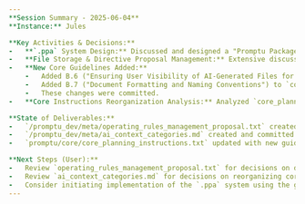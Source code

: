 ```yaml
---
**Session Summary - 2025-06-04**
**Instance:** Jules

**Key Activities & Decisions:**
-   **`.ppa` System Design:** Discussed and designed a "Promptu Package Archive" (`.ppa`) system for component transfer. A detailed implementation prompt for this system (`prompt_for_implementing_ppa_system.txt`) was generated (though not committed in this session's final actions).
-   **File Storage & Directive Proposal Management:** Extensive discussion on standardizing file storage preferences and managing proposals for new operational directives. This culminated in the creation of `/promptu_dev/meta/operating_rules_management_proposal.txt` (committed) which outlines various approaches, favoring a "Dynamic Activation of Selected Directives via a Manifest" (Proposal C).
-   **New Core Guidelines Added:**
    -   Added B.6 ("Ensuring User Visibility of AI-Generated Files for Review") to `core_planning_instructions.txt`.
    -   Added B.7 ("Document Formatting and Naming Conventions") to `core_planning_instructions.txt`.
    -   These changes were committed.
-   **Core Instructions Reorganization Analysis:** Analyzed `core_planning_instructions.txt` and produced a report (`/promptu_dev/meta/ai_context_categories.md` - committed) detailing three potential reorganization options for future consideration.

**State of Deliverables:**
-   `/promptu_dev/meta/operating_rules_management_proposal.txt` created and committed.
-   `/promptu_dev/meta/ai_context_categories.md` created and committed.
-   `promptu/core/core_planning_instructions.txt` updated with new guidelines B.6 and B.7 and committed.

**Next Steps (User):**
-   Review `operating_rules_management_proposal.txt` for decisions on directive management.
-   Review `ai_context_categories.md` for decisions on reorganizing core instructions.
-   Consider initiating implementation of the `.ppa` system using the generated prompt.
---
```

